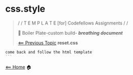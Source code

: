 # css.style

> / /  T E M P L A T E   [for]  Codefellows Assignments / /
>
> 🚧 Boiler Plate-custom build- ***breathing document***
>
> [<== Previous Topic](cssReset.md) **reset.css**

````javascript
come back and follow the html template 
```
````

[<== Home](README.md) 🏠
